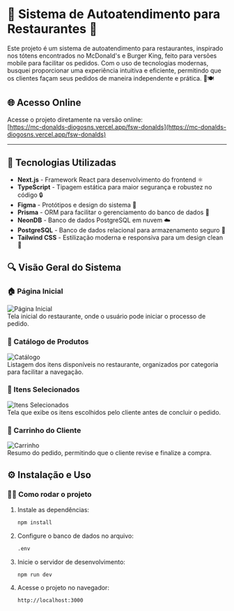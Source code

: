 # 🍔 Sistema de Autoatendimento para Restaurantes 🍟

Este projeto é um sistema de autoatendimento para restaurantes, inspirado nos tótens encontrados no McDonald's e Burger King, feito para versões mobile para facilitar os pedidos. Com o uso de tecnologias modernas, busquei proporcionar uma experiência intuitiva e eficiente, permitindo que os clientes façam seus pedidos de maneira independente e prática. 📱🍽️

## 🌐 Acesso Online

Acesse o projeto diretamente na versão online:  
[https://mc-donalds-diogosns.vercel.app/fsw-donalds](https://mc-donalds-diogosns.vercel.app/fsw-donalds)

---

## 🚀 Tecnologias Utilizadas

- **Next.js** - Framework React para desenvolvimento do frontend ⚛️
- **TypeScript** - Tipagem estática para maior segurança e robustez no código 🔒
- **Figma** - Protótipos e design do sistema 🎨
- **Prisma** - ORM para facilitar o gerenciamento do banco de dados 💾
- **NeonDB** - Banco de dados PostgreSQL em nuvem ☁️
- **PostgreSQL** - Banco de dados relacional para armazenamento seguro 🔐
- **Tailwind CSS** - Estilização moderna e responsiva para um design clean 💅

## 🔍 Visão Geral do Sistema

### 🏠 Página Inicial
![Página Inicial](imagensRead/1.png)  
Tela inicial do restaurante, onde o usuário pode iniciar o processo de pedido.

### 🍕 Catálogo de Produtos
![Catálogo](imagensRead/2.png)  
Listagem dos itens disponíveis no restaurante, organizados por categoria para facilitar a navegação.

### 🛒 Itens Selecionados
![Itens Selecionados](imagensRead/3.png)  
Tela que exibe os itens escolhidos pelo cliente antes de concluir o pedido.

### 🧾 Carrinho do Cliente
![Carrinho](imagensRead/4.png)  
Resumo do pedido, permitindo que o cliente revise e finalize a compra.

## ⚙️ Instalação e Uso

### 🏃‍♂️ Como rodar o projeto

1. Instale as dependências:  
   ```sh
   npm install
2. Configure o banco de dados no arquivo:  
   ```sh
   .env

3. Inicie o servidor de desenvolvimento:
   ```sh
   npm run dev
   
5. Acesse o projeto no navegador:
    ```sh  
   http://localhost:3000

